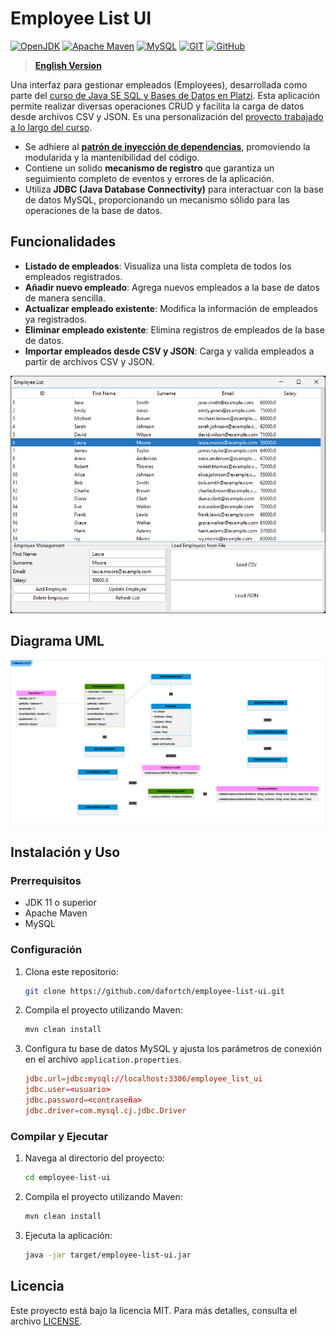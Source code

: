 # Employee List UI

[![OpenJDK](https://img.shields.io/badge/OpenJDK-ED8B00?style=for-the-badge&logo=openjdk&logoColor=white)](https://openjdk.org/)
[![Apache Maven](https://img.shields.io/badge/apache_maven-C71A36?style=for-the-badge&logo=apachemaven&logoColor=white)](https://maven.apache.org/)
[![MySQL](https://img.shields.io/badge/MySQL-005C84?style=for-the-badge&logo=mysql&logoColor=white)](https://www.mysql.com/)
[![GIT](https://img.shields.io/badge/GIT-E44C30?style=for-the-badge&logo=git&logoColor=white)](https://git-scm.com/)
[![GitHub](https://img.shields.io/badge/GitHub-100000?style=for-the-badge&logo=github&logoColor=white)](https://github.com/)

> **[English Version](./README.md)**

Una interfaz para gestionar empleados (Employees), desarrollada como parte del [curso de Java SE SQL y Bases de Datos en Platzi](https://platzi.com/cursos/java-sql/). Esta aplicación permite realizar diversas operaciones CRUD y facilita la carga de datos desde archivos CSV y JSON. Es una personalización del [proyecto trabajado a lo largo del curso](https://github.com/platzi/java-sql).

- Se adhiere al [**patrón de inyección de dependencias**](https://www.arquitecturajava.com/el-patron-de-inyeccion-de-dependencia/), promoviendo la modularida y la mantenibilidad del código.
- Contiene un solido **mecanismo de registro** que garantiza un seguimiento completo de eventos y errores de la aplicación.
- Utiliza **JDBC (Java Database Connectivity)** para interactuar con la base de datos MySQL, proporcionando un mecanismo sólido para las operaciones de la base de datos.

## Funcionalidades

- **Listado de empleados**: Visualiza una lista completa de todos los empleados registrados.
- **Añadir nuevo empleado**: Agrega nuevos empleados a la base de datos de manera sencilla.
- **Actualizar empleado existente**: Modifica la información de empleados ya registrados.
- **Eliminar empleado existente**: Elimina registros de empleados de la base de datos.
- **Importar empleados desde CSV y JSON**: Carga y valida empleados a partir de archivos CSV y JSON.

![Captura de Pantalla](./screenshots/Employee-UI.png)

## Diagrama UML

![Diagrama UML del Repositorio](./screenshots/Employee-UI-UML.png)

## Instalación y Uso

### Prerrequisitos

- JDK 11 o superior
- Apache Maven
- MySQL

### Configuración

1. Clona este repositorio:
    ```bash
    git clone https://github.com/dafortch/employee-list-ui.git
    ```
2. Compila el proyecto utilizando Maven:
    ```bash
    mvn clean install
    ```
3. Configura tu base de datos MySQL y ajusta los parámetros de conexión en el archivo `application.properties`.
    ```conf
    jdbc.url=jdbc:mysql://localhost:3306/employee_list_ui
    jdbc.user=<usuario>
    jdbc.password=<contraseña>
    jdbc.driver=com.mysql.cj.jdbc.Driver
    ```

### Compilar y Ejecutar

1. Navega al directorio del proyecto:
    ```bash
    cd employee-list-ui
    ```
2. Compila el proyecto utilizando Maven:
    ```bash
    mvn clean install
    ```
3. Ejecuta la aplicación:
    ```bash
    java -jar target/employee-list-ui.jar
    ```

## Licencia

Este proyecto está bajo la licencia MIT. Para más detalles, consulta el archivo [LICENSE](LICENSE).
